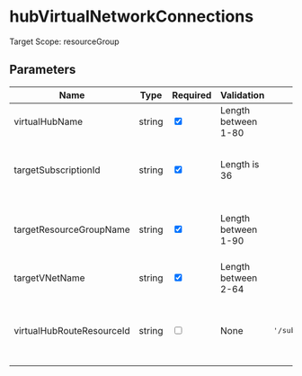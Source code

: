 ﻿# hubVirtualNetworkConnections

Target Scope: resourceGroup

## Parameters
| Name | Type | Required | Validation | Default value | Description |
| -- |  -- | -- | -- | -- | -- |
| virtualHubName | string | <input type="checkbox" checked> | Length between 1-80 | <pre></pre> | The name of the VirtualHub |
| targetSubscriptionId | string | <input type="checkbox" checked> | Length is 36 | <pre></pre> | The ID of the subscription where the target (to be attached) VNet is located |
| targetResourceGroupName | string | <input type="checkbox" checked> | Length between 1-90 | <pre></pre> | The name of the resourcegroup where the target (to be attached) VNet is located |
| targetVNetName | string | <input type="checkbox" checked> | Length between 2-64 | <pre></pre> | The name of the target (to be attached) VNet |
| virtualHubRouteResourceId | string | <input type="checkbox"> | None | <pre>'/subscriptions/&#36;{az.subscription().subscriptionId}/resourceGroups/&#36;{az.resourceGroup().name}/providers/Microsoft.Network/virtualHubs/&#36;{virtualHubName}/hubRouteTables/defaultRouteTable'</pre> | The VirtualHub routetable resourceId. Defaults to the `defaultRouteTable` table. |
